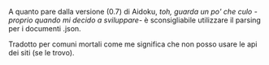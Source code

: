A quanto pare dalla versione (0.7) di Aidoku, _toh, guarda un po' che culo -proprio quando mi decido a sviluppare-_ è sconsigliabile utilizzare il parsing per i documenti .json.

Tradotto per comuni mortali come me significa che non posso usare le api dei siti (se le trovo).
